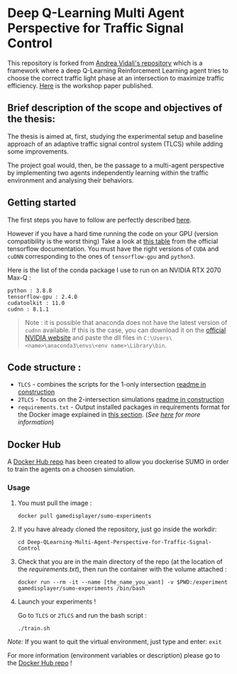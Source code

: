 # Deep Q-Learning Multi Agent Perspective for Traffic Signal Control

This repository is forked from [Andrea Vidali's repository](https://github.com/AndreaVidali/Deep-QLearning-Agent-for-Traffic-Signal-Control) which is a framework where a deep Q-Learning Reinforcement Learning agent tries to choose the correct traffic light phase at an intersection to maximize traffic efficiency.
[Here](http://ceur-ws.org/Vol-2404/paper07.pdf) is the workshop paper published. 

## Brief description of the scope and objectives of the thesis:

The thesis is aimed at, first, studying the experimental setup and baseline approach of an adaptive traffic signal control system (TLCS) while adding some improvements.

The project goal would, then, be the passage to a multi-agent perspective by implementing two agents independently learning within the traffic environment and analysing their behaviors.

## Getting started

The first steps you have to follow are perfectly described [here](https://github.com/AndreaVidali/Deep-QLearning-Agent-for-Traffic-Signal-Control#getting-started).

However if you have a hard time running the code on your GPU (version compatibility is the worst thing)
Take a look at [this table](https://www.tensorflow.org/install/source_windows#gpu) from the official tensorflow documentation. You must have the right versions of `CUDA` and `cuDNN` corresponding to the ones of `tensorflow-gpu` and `python3`.

Here is the list of the conda package I use to run on an NVIDIA RTX 2070 Max-Q :
```
python : 3.8.8
tensorflow-gpu : 2.4.0
cudatoolkit : 11.0
cudnn : 8.1.1
```

> Note : it is possible that anaconda does not have the latest version of `cudnn` available. If this is the case, you can download it on the [official NVIDIA website](https://developer.nvidia.com/rdp/cudnn-download) and paste the dll files in `C:\Users\<name>\anaconda3\envs\<env name>\Library\bin`.

## Code structure :

- `TLCS` - combines the scripts for the 1-only intersection [readme in construction](https://github.com/GameDisplayer/Deep-QLearning-Multi-Agent-Perspective-for-Traffic-Signal-Control/tree/master/TLCS#readme)
- `2TLCS` - focus on the 2-intersection simulations [readme in construction](https://github.com/GameDisplayer/Deep-QLearning-Multi-Agent-Perspective-for-Traffic-Signal-Control/tree/master/2TLCS#readme)
- `requirements.txt` - Output installed packages in requirements format for the Docker image explained in [this section](https://github.com/GameDisplayer/Deep-QLearning-Multi-Agent-Perspective-for-Traffic-Signal-Control#docker-hub). (*See [here](https://pip.pypa.io/en/stable/cli/pip_freeze/) for more information*)


## Docker Hub
A [Docker Hub repo](https://hub.docker.com/repository/docker/gamedisplayer/sumo-experiments) has been created to allow you dockerise SUMO in order to train the agents on a choosen simulation. 


### Usage 

1. You must pull the image :

    ```shell
    docker pull gamedisplayer/sumo-experiments
    ```
2. If you have already cloned the repository, just go inside the workdir:
    
    ```shell
    cd Deep-QLearning-Multi-Agent-Perspective-for-Traffic-Signal-Control
    ```
3. Check that you are in the main directory of the repo (at the location of the *requirements.txt*), then run the container with the volume attached :

    ```shell
    docker run --rm -it --name [the_name_you_want] -v $PWD:/experiment gamedisplayer/sumo-experiments /bin/bash
    ```
4. Launch your experiments !

    Go to ```TLCS``` or ```2TLCS``` and run the bash script :
    ```shell
    ./train.sh
    ```
 *Note:* If you want to quit the virtual environment, just type and enter:
    ```
    exit
    ```

For more information (environment variables or description) please go to the [Docker Hub repo](https://hub.docker.com/repository/docker/gamedisplayer/sumo-experiments) !

